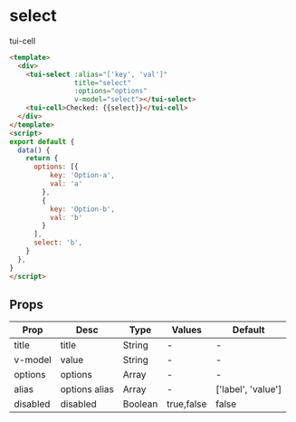 # select

tui-cell

```html
<template>
  <div>
    <tui-select :alias="['key', 'val']"
                title="select"
                :options="options"
                v-model="select"></tui-select>
    <tui-cell>Checked: {{select}}</tui-cell>
  </div>
</template>
<script>
export default {
  data() {
    return {
      options: [{
          key: 'Option-a',
          val: 'a'
        },
        {
          key: 'Option-b',
          val: 'b'
        }
      ],
      select: 'b',
    }
  },
}
</script>
```

## Props

| Prop  | Desc       | Type     | Values  | Default  |
| ---------- | ------------- | ------- | ----------- | ------ |
| title      | title | String | -  | - |
| v-model    | value | String | -  | - |
| options    | options | Array | -  | - |
| alias      | options alias | Array | -  | ['label', 'value'] |
| disabled   | disabled | Boolean | true,false | false